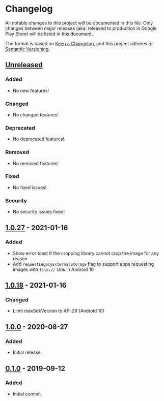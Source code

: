 # Changelog
All notable changes to this project will be documented in this file.
Only changes between major releases (aka: released to production in Google Play Store) will be listed in this document.

The format is based on [Keep a Changelog](https://keepachangelog.com/en/1.0.0/),
and this project adheres to [Semantic Versioning](https://semver.org/spec/v2.0.0.html).

## [Unreleased]
### Added
- No new features!
### Changed
- No changed features!
### Deprecated
- No deprecated features!
### Removed
- No removed features!
### Fixed
- No fixed issues!
### Security
- No security issues fixed!

## [1.0.27] - 2021-01-16
### Added
- Show error toast if the cropping library cannot crop the image for any reason
- Add `requestLegacyExternalStorage` flag to support apps requesting images with `file://` Uris in Android 10

## [1.0.18] - 2021-01-16
### Changed
- Limit maxSdkVersion to API 29 (Android 10)

## [1.0.0] - 2020-08-27
### Added
- Initial release.

## [0.1.0] - 2019-09-12
### Added
- Initial commit.

[Unreleased]: https://github.com/adriangl/pict2cam/compare/1.0.27...HEAD
[1.0.27]: https://github.com/adriangl/pict2cam/compare/1.0.18...1.0.27
[1.0.18]: https://github.com/adriangl/pict2cam/compare/1.0.0...1.0.18
[1.0.0]: https://github.com/adriangl/pict2cam/compare/0.1.0...1.0.0
[0.1.0]: https://github.com/adriangl/pict2cam/releases/tag/0.1.0
